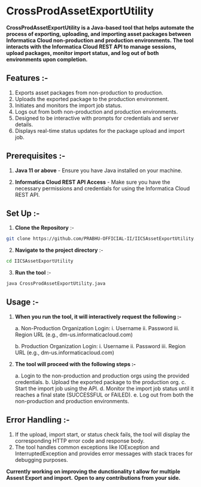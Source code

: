 # CrossProdAssetExportUtility

**CrossProdAssetExportUtility is a Java-based tool that helps automate the process of exporting, uploading, and importing asset packages between Informatica Cloud non-production and production environments. The tool interacts with the Informatica Cloud REST API to manage sessions, upload packages, monitor import status, and log out of both environments upon completion.**

## Features :-

1. Exports asset packages from non-production to production.
2. Uploads the exported package to the production environment.
3. Initiates and monitors the import job status.
4. Logs out from both non-production and production environments.
5. Designed to be interactive with prompts for credentials and server details.
6. Displays real-time status updates for the package upload and import job.

## Prerequisites :-

1. **Java 11 or above** - Ensure you have Java installed on your machine.

2. **Informatica Cloud REST API Access** - Make sure you have the necessary permissions and credentials for using the Informatica Cloud REST API.

## Set Up :-

1. **Clone the Repository** :-

```bash
git clone https://github.com/PRABHU-OFFICIAL-II/IICSAssetExportUtility.git
```

2. **Navigate to the project directory** :- 

```bash
cd IICSAssetExportUtility
```

3. **Run the tool** :- 

```bash
java CrossProdAssetExportUtility.java
```

## Usage :-

1. **When you run the tool, it will interactively request the following :-**
    
    a. Non-Production Organization Login:
        i. Username
        ii. Password
        iii. Region URL (e.g., dm-us.informaticacloud.com)
    
    b. Production Organization Login:
        i. Username
        ii. Password
        iii. Region URL (e.g., dm-us.informaticacloud.com)

2. **The tool will proceed with the following steps :-**

    a. Login to the non-production and production orgs using the provided credentials.
    b. Upload the exported package to the production org.
    c. Start the import job using the API.
    d. Monitor the import job status until it reaches a final state (SUCCESSFUL or FAILED).
    e. Log out from both the non-production and production environments.

## Error Handling :-

1. If the upload, import start, or status check fails, the tool will display the corresponding HTTP error code and response body.
2. The tool handles common exceptions like IOException and InterruptedException and provides error messages with stack traces for debugging purposes.

**Currently working on improving the dunctionality t allow for multiple Assest Export and import.**
**Open to any contributions from your side.**